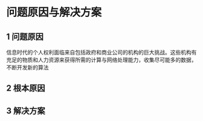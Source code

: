 # 问题原因与解决方案

## 1 问题原因

信息时代的个人权利面临来自包括政府和商业公司的机构的巨大挑战。这些机构有充足的物质和人力资源来获得所需的计算与网络处理能力，收集尽可能多的数据，不断开发新的算法

## 2 根本原因

## 3 解决方案
